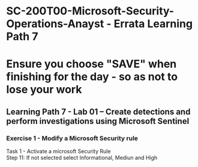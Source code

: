 # SC-200T00-Microsoft-Security-Operations-Anayst - Errata Learning Path 7
# Ensure you choose "SAVE" when finishing for the day - so as not to lose your work

## Learning Path 7 - Lab 01 – Create detections and perform investigations using Microsoft Sentinel

### Exercise 1 - Modify a Microsoft Security rule

Task 1 - Activate a microsoft Security Rule <br>
Step 11:  If not selected select Informational, Mediun and High <br>

